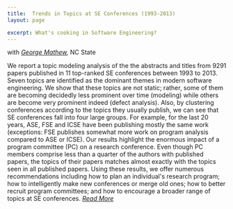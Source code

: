 ```yaml
---
title:  Trends in Topics at SE Conferences (1993-2013)
layout: page

excerpt: What's cooking in Software Engineering?
---
```


with _[George Mathew](http://ai4se.net/people/2014/05/18/George-Mathew/),_ NC State
     
     
We report a topic modeling analysis of the the
abstracts and titles from 9291 papers published in 11 top-ranked
SE conferences between 1993 to 2013. Seven topics are identified
as the dominant themes in modern software engineering. We
show that these topics are not static; rather, some of them are
becoming decidedly less prominent over time (modeling) while
others are become very prominent indeed (defect analysis).
Also, by clustering conferences according to the topics they
usually publish, we can see that SE conferences fall into four large
groups. For example, for the last 20 years, ASE, FSE and ICSE
have been publishing mostly the same work (exceptions: FSE
publishes somewhat more work on program analysis compared
to ASE or ICSE).
Our results highlight the enormous impact of a program
committee (PC) on a research conference. Even though PC
members comprise less than a quarter of the authors with
published papers, the topics of their papers matches almost
exactly with the topics seen in all published papers.
Using these results, we offer numerous recommendations
including how to plan an individual's research program; how
to intelligently make new conferences or merge old ones; how
to better recruit program committees; and how to encourage a
broader range of topics at SE conferences. _[Read More](http://arxiv.org/abs/1608.08100)_
